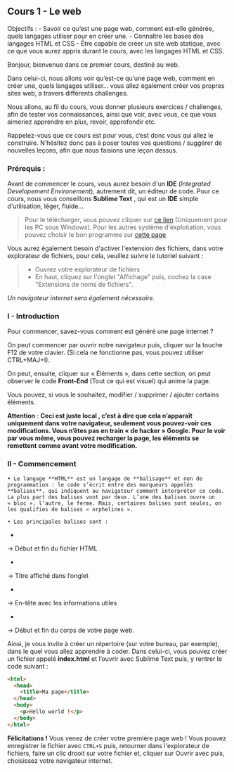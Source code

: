 ## Cours 1 - Le web
Objectifs : - Savoir ce qu’est une page web, comment est-elle générée, quels langages utiliser pour en créer une.
            - Connaître les bases des langages HTML et CSS
            - Être capable de créer un site web statique, avec ce que vous aurez appris durant le cours, avec les langages HTML et CSS.
            
Bonjour, bienvenue dans ce premier cours, destiné au web.

Dans celui-ci, nous allons voir qu’est-ce qu’une page web, comment en créer une, quels langages utiliser… vous allez également créer vos propres sites web, a travers différents challenges.

Nous allons, au fil du cours, vous donner plusieurs exercices / challenges, afin de tester vos connaissances, ainsi que voir, avec vous, ce que vous aimeriez apprendre en plus, revoir, approfondir etc.

Rappelez-vous que ce cours est pour vous, c’est donc vous qui allez le construire. N’hésitez donc pas à poser toutes vos questions / suggérer de nouvelles leçons, afin que nous faisions une leçon dessus.

### Prérequis :

Avant de commencer le cours, vous aurez besoin d'un **IDE** (*Integrated Developement Environement*), autrement dit, un éditeur de code. Pour ce cours, nous vous conseillons **__Sublime Text__** , qui est un **IDE** simple d'utilisation, léger, fluide...

> Pour le télécharger, vous pouvez cliquer sur [ce lien](https://download.sublimetext.com/Sublime%20Text%20Build%203211%20x64%20Setup.exe) (Uniquement pour les PC sous Windows). Pour les autres système d'exploitation, vous pouvez choisir le bon programme sur [cette page](https://www.sublimetext.com/3).

Vous aurez également besoin d'activer l'extension des fichiers, dans votre explorateur de fichiers, pour cela, veuillez suivre le tutoriel suivant :
> - Ouvrez votre explorateur de fichiers
> - En haut, cliquez sur l'onglet "Affichage" puis, cochez la case "Extensions de noms de fichiers".

*Un navigateur internet sera également nécessaire.*

### I - Introduction

Pour commencer, savez-vous comment est généré une page internet ?

On peut commencer par ouvrir notre navigateur puis, cliquer sur la touche F12 de votre clavier. (Si cela ne fonctionne pas, vous pouvez utiliser CTRL+MAJ+I).

On peut, ensuite, cliquer sur « Éléments », dans cette section, on peut observer le code **Front-End** (Tout ce qui est visuel) qui anime la page.

Vous pouvez, si vous le souhaitez, modifier / supprimer / ajouter certains éléments.

**__Attention__** : **Ceci est juste local , c’est à dire que cela n’apparaît uniquement dans votre navigateur, seulement vous pouvez-voir ces modifications. Vous n’êtes pas en train « de hacker » Google. Pour le voir par vous même, vous pouvez recharger la page, les éléments se remettent comme avant votre modification.**

### II - Commencement

    • Le langage **HTML** est un langage de **balisage** et non de programmation : le code s’écrit entre des marqueurs appelés **balises**, qui indiquent au navigateur comment interpréter ce code. La plus part des balises vont par deux. L’une des balises ouvre un « bloc », l’autre, le ferme. Mais, certaines balises sont seules, on les qualifies de balises « orphelines ».

    • Les principales balises sont :

- <html></html>
→ Début et fin du fichier HTML

- <title></title>
→ Titre affiché dans l’onglet

- <head></head>
→ En-tête avec les informations utiles

- <body></body>
→ Début et fin du corps de votre page web.

Ainsi, je vous invite à créer un répertoire (sur votre bureau, par exemple), dans le quel vous allez apprendre à coder. Dans celui-ci, vous pouvez créer un fichier appelé **index.html** et l’ouvrir avec Sublime Text puis, y rentrer le code suivant :

```html
<html>
  <head>
    <title>Ma page</title>
  </head>
  <body>
    <p>Hello world !</p>
  </body>
</html>
```

**Félicitations !** Vous venez de créer votre première page web ! Vous pouvez enregistrer le fichier avec `CTRL+S` puis, retourner dans l'explorateur de fichiers, faire un clic drooit sur votre fichier et, cliquer sur Ouvrir avec puis, choisissez votre navigateur internet.
